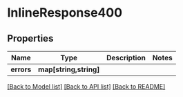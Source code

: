 # InlineResponse400

## Properties
Name | Type | Description | Notes
------------ | ------------- | ------------- | -------------
**errors** | **map[string,string]** |  | 

[[Back to Model list]](../../README.md#documentation-for-models) [[Back to API list]](../../README.md#documentation-for-api-endpoints) [[Back to README]](../../README.md)

